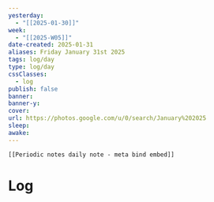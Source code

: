 ```yaml
---
yesterday: 
  - "[[2025-01-30]]"
week: 
  - "[[2025-W05]]" 
date-created: 2025-01-31
aliases: Friday January 31st 2025
tags: log/day
type: log/day
cssClasses:
  - log
publish: false
banner: 
banner-y: 
cover: 
url: https://photos.google.com/u/0/search/January%202025
sleep: 
awake:
---
```


```meta-bind-embed
[[Periodic notes daily note - meta bind embed]]
```

# Log
